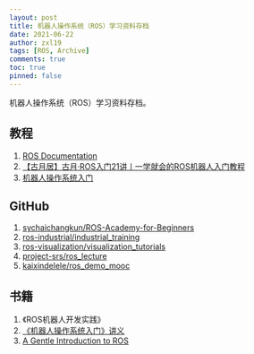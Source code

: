 ```yaml
---
layout: post
title: 机器人操作系统（ROS）学习资料存档
date: 2021-06-22
author: zxl19
tags: [ROS, Archive]
comments: true
toc: true
pinned: false
---
```


机器人操作系统（ROS）学习资料存档。

<!-- more -->

## 教程

1. [ROS Documentation](https://wiki.ros.org)
2. [【古月居】古月·ROS入门21讲丨一学就会的ROS机器人入门教程](https://www.bilibili.com/video/BV1zt411G7Vn)
3. [机器人操作系统入门](https://www.icourse163.org/course/ISCAS-1002580008)

## GitHub

1. [sychaichangkun/ROS-Academy-for-Beginners](https://github.com/sychaichangkun/ROS-Academy-for-Beginners)
2. [ros-industrial/industrial_training](https://github.com/ros-industrial/industrial_training)
3. [ros-visualization/visualization_tutorials](https://github.com/ros-visualization/visualization_tutorials)
4. [project-srs/ros_lecture](https://github.com/project-srs/ros_lecture)
5. [kaixindelele/ros_demo_mooc](https://github.com/kaixindelele/ros_demo_mooc)

## 书籍

1. 《ROS机器人开发实践》
2. [《机器人操作系统入门》讲义](https://sychaichangkun.gitbooks.io/ros-tutorial-icourse163/content/)
3. [A Gentle Introduction to ROS](https://cse.sc.edu/~jokane/agitr/)
